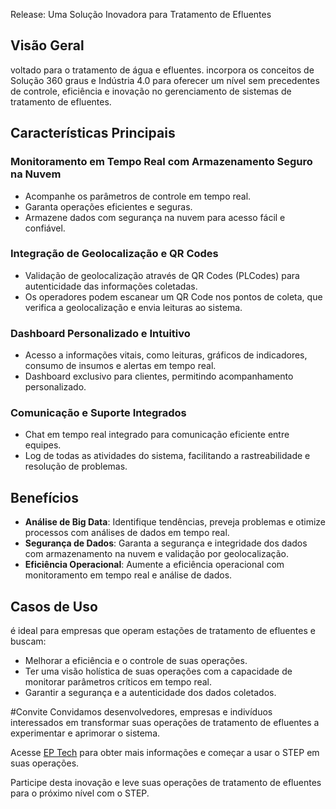 Release:  Uma Solução Inovadora para Tratamento de Efluentes

## Visão Geral

voltado para o tratamento de água e efluentes. incorpora os conceitos de Solução 360 graus e Indústria 4.0 para oferecer um nível sem precedentes de controle, eficiência e inovação no gerenciamento de sistemas de tratamento de efluentes.

## Características Principais

### Monitoramento em Tempo Real com Armazenamento Seguro na Nuvem

- Acompanhe os parâmetros de controle em tempo real.
- Garanta operações eficientes e seguras.
- Armazene dados com segurança na nuvem para acesso fácil e confiável.

### Integração de Geolocalização e QR Codes

- Validação de geolocalização através de QR Codes (PLCodes) para autenticidade das informações coletadas.
- Os operadores podem escanear um QR Code nos pontos de coleta, que verifica a geolocalização e envia leituras ao sistema.

### Dashboard Personalizado e Intuitivo

- Acesso a informações vitais, como leituras, gráficos de indicadores, consumo de insumos e alertas em tempo real.
- Dashboard exclusivo para clientes, permitindo acompanhamento personalizado.

### Comunicação e Suporte Integrados

- Chat em tempo real integrado para comunicação eficiente entre equipes.
- Log de todas as atividades do sistema, facilitando a rastreabilidade e resolução de problemas.

## Benefícios

- **Análise de Big Data**: Identifique tendências, preveja problemas e otimize processos com análises de dados em tempo real.
- **Segurança de Dados**: Garanta a segurança e integridade dos dados com armazenamento na nuvem e validação por geolocalização.
- **Eficiência Operacional**: Aumente a eficiência operacional com monitoramento em tempo real e análise de dados.

## Casos de Uso

é ideal para empresas que operam estações de tratamento de efluentes e buscam:

- Melhorar a eficiência e o controle de suas operações.
- Ter uma visão holística de suas operações com a capacidade de monitorar parâmetros críticos em tempo real.
- Garantir a segurança e a autenticidade dos dados coletados.

#Convite
Convidamos desenvolvedores, empresas e indivíduos interessados em transformar suas operações de tratamento de efluentes a experimentar e aprimorar o sistema.

Acesse [EP Tech](https://grupoep.com.br/ep-tech/) para obter mais informações e começar a usar o STEP em suas operações.

Participe desta inovação e leve suas operações de tratamento de efluentes para o próximo nível com o STEP.
